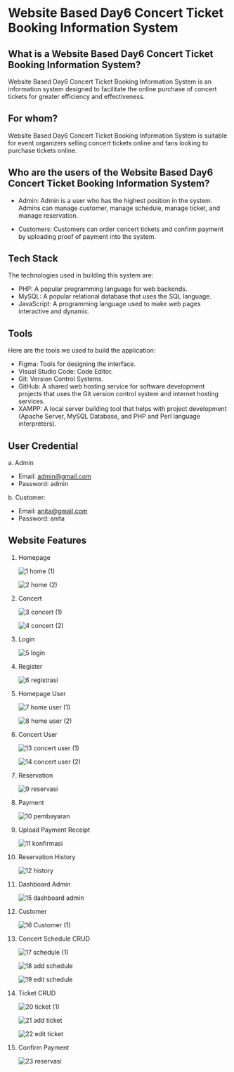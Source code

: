 # Website Based Day6 Concert Ticket Booking Information System

## What is a Website Based Day6 Concert Ticket Booking Information System?

Website Based Day6 Concert Ticket Booking Information System is an information system designed to facilitate the online purchase of concert tickets for greater efficiency and effectiveness.

## For whom?

Website Based Day6 Concert Ticket Booking Information System is suitable for event organizers selling concert tickets online and fans looking to purchase tickets online.

## Who are the users of the Website Based Day6 Concert Ticket Booking Information System?

- Admin: Admin is a user who has the highest position in the system. Admins can manage customer, manage schedule, manage ticket, and manage reservation.

- Customers: Customers can order concert tickets and confirm payment by uploading proof of payment into the system.

## Tech Stack

The technologies used in building this system are:
- PHP: A popular programming language for web backends.
- MySQL: A popular relational database that uses the SQL language.
- JavaScript: A programming language used to make web pages interactive and dynamic.

## Tools

Here are the tools we used to build the application:

- Figma: Tools for designing the interface.
- Visual Studio Code: Code Editor.
- Git: Version Control Systems.
- GitHub: A shared web hosting service for software development projects that uses the Git version control system and internet hosting services.
- XAMPP: A local server building tool that helps with project development (Apache Server, MySQL Database, and PHP and Perl language interpreters).

## User Credential

a. Admin
- Email: admin@gmail.com
- Password: admin
  
b. Customer:
- Email: anita@gmail.com
- Password: anita


## Website Features

1. Homepage
   
   ![1  home (1)](https://github.com/indahcf/Website-Based-Day6-Concert-Ticket-Booking-Information-System/assets/104883886/6bc5273d-78cf-4452-9f97-641fcadc2cd2)

   ![2  home (2)](https://github.com/indahcf/Website-Based-Day6-Concert-Ticket-Booking-Information-System/assets/104883886/8d0db352-4e9c-4dae-b53e-37a17696b326)
   
2. Concert

   ![3  concert (1)](https://github.com/indahcf/Website-Based-Day6-Concert-Ticket-Booking-Information-System/assets/104883886/9057d489-664c-4c77-b9c9-3e458c160e4b)
   
   ![4  concert (2)](https://github.com/indahcf/Website-Based-Day6-Concert-Ticket-Booking-Information-System/assets/104883886/249ec797-8d1b-4678-9b16-2be1f93191ef)

3. Login

   ![5  login](https://github.com/indahcf/Website-Based-Day6-Concert-Ticket-Booking-Information-System/assets/104883886/cbc83c98-fedf-4904-8efd-1c1ad24b89c1)

4. Register

   ![6  registrasi](https://github.com/indahcf/Website-Based-Day6-Concert-Ticket-Booking-Information-System/assets/104883886/adc2588b-3228-4613-9b5d-7c56401be627)
   
5. Homepage User

   ![7  home user (1)](https://github.com/indahcf/Website-Based-Day6-Concert-Ticket-Booking-Information-System/assets/104883886/517aebb7-abaa-48fe-9ab4-17687ad35fda)
   
   ![8  home user (2)](https://github.com/indahcf/Website-Based-Day6-Concert-Ticket-Booking-Information-System/assets/104883886/68a82e56-2457-49ae-b5e2-ceb00276b78d)

6. Concert User

   ![13  concert user (1)](https://github.com/indahcf/Website-Based-Day6-Concert-Ticket-Booking-Information-System/assets/104883886/0817e516-e98d-4a53-9759-f1ae4e0be77a)
   
   ![14  concert user (2)](https://github.com/indahcf/Website-Based-Day6-Concert-Ticket-Booking-Information-System/assets/104883886/f1e3a691-aaf2-489e-ba10-dabb328f4c14)

7. Reservation

   ![9  reservasi](https://github.com/indahcf/Website-Based-Day6-Concert-Ticket-Booking-Information-System/assets/104883886/3a38b17b-1302-49c7-b6b0-2ba0fd88c6f2)
   
8. Payment

   ![10  pembayaran](https://github.com/indahcf/Website-Based-Day6-Concert-Ticket-Booking-Information-System/assets/104883886/62a387f2-bc06-486f-aa17-6657d6960281)
   
9. Upload Payment Receipt

   ![11  konfirmasi](https://github.com/indahcf/Website-Based-Day6-Concert-Ticket-Booking-Information-System/assets/104883886/941d2ec1-3dfd-47f7-a9ef-7c126afa6912)
   
10. Reservation History

    ![12  history](https://github.com/indahcf/Website-Based-Day6-Concert-Ticket-Booking-Information-System/assets/104883886/b80f49bd-ee74-46e1-96e6-88a91368e0a1)
    
11. Dashboard Admin

    ![15  dashboard admin](https://github.com/indahcf/Website-Based-Day6-Concert-Ticket-Booking-Information-System/assets/104883886/14442e8d-3d50-4040-8e04-5e59549637e4)
    
12. Customer

    ![16  Customer (1)](https://github.com/indahcf/Website-Based-Day6-Concert-Ticket-Booking-Information-System/assets/104883886/951af7a7-a955-40ae-8749-830e0694b742)
    
13. Concert Schedule CRUD

    ![17  schedule (1)](https://github.com/indahcf/Website-Based-Day6-Concert-Ticket-Booking-Information-System/assets/104883886/1f152c2f-f6b6-4313-96ad-d9ff5be13620)
    
    ![18  add schedule](https://github.com/indahcf/Website-Based-Day6-Concert-Ticket-Booking-Information-System/assets/104883886/d9da0023-f260-4f0b-8111-6f9dd197805a)
    
    ![19  edit schedule](https://github.com/indahcf/Website-Based-Day6-Concert-Ticket-Booking-Information-System/assets/104883886/f5a23028-e316-4b3b-b4d1-e5677a7d801a)
    
14. Ticket CRUD

    ![20  ticket (1)](https://github.com/indahcf/Website-Based-Day6-Concert-Ticket-Booking-Information-System/assets/104883886/823e95a1-8cc8-4364-a8f8-c0ef3a963e57)
    
    ![21  add ticket](https://github.com/indahcf/Website-Based-Day6-Concert-Ticket-Booking-Information-System/assets/104883886/35e1e2ae-688e-464d-92e4-8973172996e2)

    ![22  edit ticket](https://github.com/indahcf/Website-Based-Day6-Concert-Ticket-Booking-Information-System/assets/104883886/8eb16847-71cb-47dc-bbbd-05afa4261b8b)
    
15. Confirm Payment

    ![23  reservasi](https://github.com/indahcf/Website-Based-Day6-Concert-Ticket-Booking-Information-System/assets/104883886/e8285a66-bd04-4578-8659-0f10a2dd3973)
